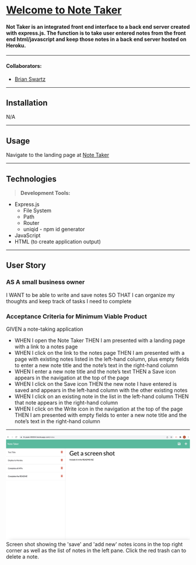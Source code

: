 # [Welcome to Note Taker](https://github.com/bdswartz/note-taker)

#### Not Taker is an integrated front end interface to a back end server created with express.js.  The function is to take user entered notes from the front end html/javascript and keep those notes in a back end server hosted on Heroku.
---

#### Collaborators:
* [Brian Swartz](https://github.com/bdswartz)

---

## Installation
N/A

---

## Usage
Navigate to the landing page at [Note Taker](https://lit-peak-69304.herokuapp.com/)

---

## Technologies

> <b>Development Tools:</b>
  * Express.js
    * File System
    * Path
    * Router
    * uniqid - npm id generator 
  * JavaScript
  * HTML (to create application output)

  ---

## User Story
### AS A small business owner
I WANT to be able to write and save notes
SO THAT I can organize my thoughts and keep track of tasks I need to complete
    
### Acceptance Criteria for Minimum Viable Product

GIVEN a note-taking application
*  WHEN I open the Note Taker
    THEN I am presented with a landing page with a link to a notes page
*  WHEN I click on the link to the notes page
    THEN I am presented with a page with existing notes listed in the left-hand column, plus empty fields to enter a new note title and the note’s text in the right-hand column
*  WHEN I enter a new note title and the note’s text
    THEN a Save icon appears in the navigation at the top of the page
*  WHEN I click on the Save icon
    THEN the new note I have entered is saved and appears in the left-hand column with the other existing notes
*  WHEN I click on an existing note in the list in the left-hand column
    THEN that note appears in the right-hand column
*  WHEN I click on the Write icon in the navigation at the top of the page
    THEN I am presented with empty fields to enter a new note title and the note’s text in the right-hand column

---

![Application Page](app-screen-shot.jpg "Application Page")
Screen shot showing the 'save' and 'add new' notes icons in the top right corner as well as the list of notes in the left pane.  Click the red trash can to delete a note.
